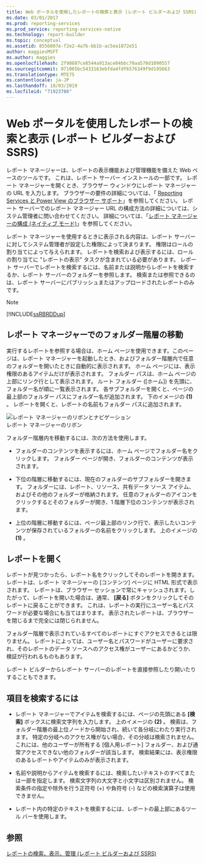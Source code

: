 ```yaml
---
title: Web ポータルを使用したレポートの検索と表示 (レポート ビルダーおよび SSRS) | Microsoft Docs
ms.date: 03/01/2017
ms.prod: reporting-services
ms.prod_service: reporting-services-native
ms.technology: report-builder
ms.topic: conceptual
ms.assetid: 8556807e-f2e2-4a7b-bb1b-ac5ea1872e51
author: maggiesMSFT
ms.author: maggies
ms.openlocfilehash: 2f98607ce8544a913ace04bbc70aa578d1090557
ms.sourcegitcommit: 071065bc5433163ebfda4fdf6576349f9d195663
ms.translationtype: MTE75
ms.contentlocale: ja-JP
ms.lasthandoff: 10/03/2019
ms.locfileid: "71923786"
---
```

# <a name="finding-and-viewing-reports-in-the-web-portal-report-builder-and-ssrs"></a>Web ポータルを使用したレポートの検索と表示 (レポート ビルダーおよび SSRS)
  レポート マネージャーは、レポートの表示機能および管理機能を備えた Web ベースのツールです。 これは、レポート サーバー インストールの一部です。 レポート マネージャーを開くとき、ブラウザー ウィンドウにレポート マネージャーの URL を入力します。 ブラウザーの要件の詳細については、「 [Reporting Services と Power View のブラウザー サポート](../../reporting-services/browser-support-for-reporting-services-and-power-view.md)」を参照してください。 レポート サーバーでのレポート マネージャー URL の構成方法の詳細については、システム管理者に問い合わせてください。 詳細については、「[レポート マネージャーの構成 (ネイティブ モード)](../../reporting-services/report-server/configure-report-manager-native-mode.md)」を参照してください。  
  
 レポート マネージャーを使用するときに表示される内容は、レポート サーバーに対してシステム管理者が設定した権限によって決まります。 権限はロールの割り当てによって与えられます。 レポートを検索および表示するには、ロールの割り当てに "レポートの表示" タスクが含まれている必要があります。 レポート サーバーでレポートを検索するには、名前または説明からレポートを検索するか、レポート サーバーのフォルダーを参照します。 検索または参照できるのは、レポート サーバーにパブリッシュまたはアップロードされたレポートのみです。  
  
> [!NOTE]  
>  [!INCLUDE[ssRBRDDup](../../includes/ssrbrddup-md.md)]  
  
## <a name="navigating-the-folder-hierarchy-in-report-manager"></a>レポート マネージャーでのフォルダー階層の移動  
 実行するレポートを参照する場合は、ホーム ページを使用できます。このページは、レポート マネージャーを起動したとき、およびフォルダー階層内で任意のフォルダーを開いたときに自動的に表示されます。 ホーム ページには、表示権限のあるアイテムだけが表示されます。 フォルダー パスは、ホーム ページの上部にリンク行として表示されます。 ルート フォルダー ([ホーム]) を先頭に、フォルダー名が順に一覧表示されます。 各サブフォルダーを開くと、ページの最上部のフォルダー パスにフォルダー名が追加されます。 下のイメージの **(1)** 。 レポートを開くと、レポートの名前もフォルダー パスに追加されます。  
  
 ![レポート マネージャーのリボンとナビゲーション](../../reporting-services/report-builder/media/rs-reportmanager-ribbon.gif "レポート マネージャーのリボンとナビゲーション")  
レポート マネージャーのリボン  
  
 フォルダー階層内を移動するには、次の方法を使用します。  
  
-   フォルダーのコンテンツを表示するには、ホーム ページでフォルダー名をクリックします。 フォルダー ページが開き、フォルダーのコンテンツが表示されます。  
  
-   下位の階層に移動するには、現在のフォルダーのサブフォルダーを開きます。 フォルダーには、レポート、リソース、共有データ ソース アイテム、およびその他のフォルダーが格納されます。 任意のフォルダーのアイコンをクリックするとそのフォルダーが開き、1 階層下位のコンテンツが表示されます。  
  
-   上位の階層に移動するには、ページ最上部のリンク行で、表示したいコンテンツが保存されているフォルダーの名前をクリックします。 上のイメージの **(1)** 。  
  
## <a name="opening-a-report"></a>レポートを開く  
 レポートが見つかったら、レポート名をクリックしてそのレポートを開きます。 レポートは、レポート マネージャーの [コンテンツ] ページに HTML 形式で表示されます。 レポートは、ブラウザー セッションで常にキャッシュされます。したがって、レポートを開いた場合は、通常、 **[戻る]** ボタンをクリックしてそのレポートに戻ることができます。 これは、レポートの実行にユーザー名とパスワードが必要な場合にも当てはまります。 表示されたレポートは、ブラウザーを閉じるまで完全には閉じられません。  
  
 フォルダー階層で表示されているすべてのレポートにすぐアクセスできるとは限りません。 レポートによっては、ユーザー名とパスワードがユーザーに要求され、そのレポートのデータ ソースへのアクセス権がユーザーにあるかどうか、検証が行われるものもあります。 

 レポート ビルダーからレポート サーバーのレポートを直接参照したり開いたりすることもできます。 
  
## <a name="to-search-for-items"></a>項目を検索するには  
  
-   レポート マネージャーでアイテムを検索するには、ページの先頭にある **[検索]** ボックスに検索文字列を入力します。 上のイメージの **(2)** 。 検索は、フォルダー階層の最上位ノードから開始され、続いて各分岐にわたり実行されます。 特定の分岐へのアクセス権がない場合、その分岐は検索されません。 これには、他のユーザーが所有する [個人用レポート] フォルダー、および通常アクセスできない他のフォルダーが該当します。 検索結果には、表示権限のあるレポートやアイテムのみが表示されます。  
  
-   名前や説明からアイテムを検索するには、検索したいテキストのすべてまたは一部を指定します。 検索文字列の大文字と小文字は区別されません。 検索条件の指定や除外を行う正符号 (+) や負符号 (-) などの検索演算子は使用できません。  
  
-   レポート内の特定のテキストを検索するには、レポートの最上部にあるツール バーを使用します。  
  
## <a name="see-also"></a>参照  
 [レポートの検索、表示、管理 (レポート ビルダーおよび SSRS)](../../reporting-services/report-builder/finding-viewing-and-managing-reports-report-builder-and-ssrs.md)  
  
  
